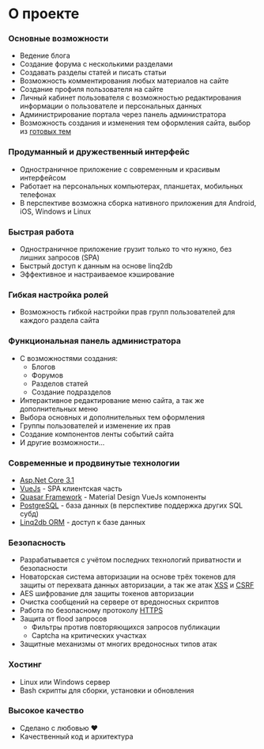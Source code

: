 # О проекте

### Основные возможности

- Ведение блога
- Создание форума с несколькими разделами
- Создавать разделы статей и писать статьи
- Возможность комментирования любых материалов на сайте
- Создание профиля пользователя на сайте
- Личный кабинет пользователя с возможностью редактирования информации о пользователе и персональных данных
- Администрирование портала через панель администратора
- Возможность создания и изменения тем оформления сайта, выбор из [готовых тем](https://github.com/sunengine/Skins)

    
### Продуманный и дружественный интерфейс

- Одностраничное приложение c современным и красивым интерфейсом
- Работает на персональных компьютерах, планшетах, мобильных телефонах
- В перспективе возможна сборка нативного приложения для Android, iOS, Windows и Linux


### Быстрая работа

- Одностраничное приложение грузит только то что нужно, без лишних запросов (SPA)
- Быстрый доступ к данным на основе linq2db
- Эффективное и настраиваемое кэширование

    
### Гибкая настройка ролей

- Возможность гибкой настройки прав групп пользователей для каждого раздела сайта


### Функциональная панель администратора

- С возможностями создания:
  - Блогов
  - Форумов
  - Разделов статей
  - Создание подразделов
- Интерактивное редактирование меню сайта, а так же дополнительных меню
- Выбора основных и дополнительных тем оформления
- Группы пользователей и изменение их прав
- Создание компонентов ленты событий сайта
- И другие возможности...


### Современные и продвинутые технологии

- [Asp.Net Core 3.1](https://dotnet.microsoft.com/download/dotnet-core/3.1)
- [VueJs](https://ru.vuejs.org/index.html) - SPA клиентская часть
- [Quasar Framework](https://quasar.dev/start/pick-quasar-flavour) - Material Design VueJs компоненты
- [PostgreSQL](https://www.postgresql.org/) - база данных (в перспективе поддержка других SQL субд)
- [Linq2db ORM](https://github.com/linq2db/linq2db) - доступ к базе данных

    
### Безопасность

- Разрабатывается с учётом последних технологий приватности и безопасности
- Новаторская система авторизации на основе трёх токенов для защиты от перехвата данных авторизации, а так же атак [XSS](https://ru.wikipedia.org/wiki/%D0%9C%D0%B5%D0%B6%D1%81%D0%B0%D0%B9%D1%82%D0%BE%D0%B2%D1%8B%D0%B9_%D1%81%D0%BA%D1%80%D0%B8%D0%BF%D1%82%D0%B8%D0%BD%D0%B3) и [CSRF](https://ru.wikipedia.org/wiki/%D0%9C%D0%B5%D0%B6%D1%81%D0%B0%D0%B9%D1%82%D0%BE%D0%B2%D0%B0%D1%8F_%D0%BF%D0%BE%D0%B4%D0%B4%D0%B5%D0%BB%D0%BA%D0%B0_%D0%B7%D0%B0%D0%BF%D1%80%D0%BE%D1%81%D0%B0)
- AES шифрование для защиты токенов авторизации
- Очистка сообщений на сервере от вредоносных скриптов
- Работа по безопасному протоколу [HTTPS](https://ru.wikipedia.org/w/index.php?search=HTTPS&title=%D0%A1%D0%BB%D1%83%D0%B6%D0%B5%D0%B1%D0%BD%D0%B0%D1%8F%3A%D0%9F%D0%BE%D0%B8%D1%81%D0%BA&go=%D0%9F%D0%B5%D1%80%D0%B5%D0%B9%D1%82%D0%B8&wprov=acrw1_0)
- Защита от flood запросов
  - Фильтры против повторяющихся запросов публикации
  - Captcha на критических участках
- Защитные механизмы от многих вредоносных типов атак

    
### Хостинг

- Linux или Windows сервер
- Bash скрипты для сборки, установки и обновления
    
### Высокое качество

- Сделано с любовью ❤
- Качественный код и архитектура